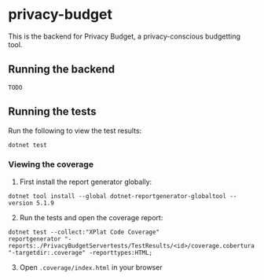 # privacy-budget

This is the backend for Privacy Budget, a privacy-conscious budgetting tool.

## Running the backend

`TODO`

## Running the tests

Run the following to view the test results:
```
dotnet test
```

### Viewing the coverage

1. First install the report generator globally:
```
dotnet tool install --global dotnet-reportgenerator-globaltool --version 5.1.9
```

2. Run the tests and open the coverage report:
```
dotnet test --collect:"XPlat Code Coverage"
reportgenerator "-reports:./PrivacyBudgetServertests/TestResults/<id>/coverage.cobertura.xml" "-targetdir:.coverage" -reporttypes:HTML;
```

3. Open `.coverage/index.html` in your browser
